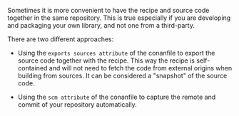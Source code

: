 Sometimes it is more convenient to have the recipe and source code together in the same repository.
This is true especially if you are developing and packaging your own library, and not one from a third-party.

There are two different approaches:

- Using the `exports sources attribute` of the conanfile to
  export the source code together with the recipe. This way the recipe is self-contained and will
  not need to fetch the code from external origins when building from sources. It can be considered
  a "snapshot" of the source code.

-  Using the `scm attribute` of the conanfile to capture the remote and
   commit of your repository automatically.